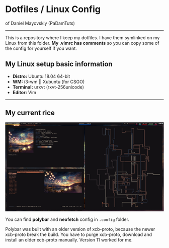 # Dotfiles / Linux Config
of Daniel Mayovskiy (PaDamTuts)

* * * 

This is a repository where I keep my dotfiles. I have them symlinked on my Linux from this folder. **My .vimrc has comments** so you can copy some of the config for yourself if you want.

## My Linux setup basic information

- **Distro:** Ubuntu 18.04 64-bit
- **WM:** i3-wm || Xubuntu (for CSGO)
- **Terminal:** urxvt (rxvt-256unicode)
- **Editor:** Vim

* * *

## My current rice

![My rice](rice.jpg)

You can find **polybar** and **neofetch** config in `.config` folder.

Polybar was built with an older version of xcb-proto, because the newer xcb-proto break the build. You have to purge xcb-proto, download and install an older xcb-proto manually. Version 11 worked for me.
